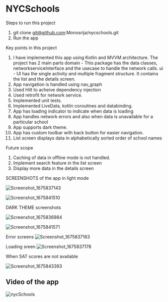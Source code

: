 # NYCSchools

Steps to run this project
1. git clone git@github.com:Monosrija/nycschools.git
2. Run the app

Key points in this project
1. I have implemented this app using Kotlin and MVVM architecture. The project has 2 main parts 
  domain - This package has the data classes, networkserviceInterface and the usecase to handle the network calls.
  ui - UI has the single activity and multiple fragment structure. It contains the list and the details screen.
2. App navigation is handled using nav_graph
3. Used Hilt to acheive dependency injection
4. Used retrofit for network service.
5. Implemented unit tests.
6. Implemented LiveData, kotlin coroutines and databinding.
7. App has loading indicator to indicate when data is loading
8. App handles network errors and also when data is unavailable for a particular school
9. App supports dark theme.
10. App has custom toolbar with back button for easier navigation.
11. List screen displays data in alphabetically sorted order of school names


Future scope
1. Caching of data in offline mode is not handled.
2. Implement search feature in the list screen
3. Display more data in the details screen


SCREENSHOTS of the app in light mode

![Screenshot_1675837143](https://user-images.githubusercontent.com/14352106/217450608-030f74c9-10c7-4985-a61a-97f51f8bda11.png)

![Screenshot_1675841510](https://user-images.githubusercontent.com/14352106/217469757-0b70646d-18a2-4c41-9d63-b849c334ee36.png)


DARK THEME screenshots

![Screenshot_1675836984](https://user-images.githubusercontent.com/14352106/217450649-0d66bd40-9ed5-4e41-9dce-6384058a8539.png)

![Screenshot_1675841571](https://user-images.githubusercontent.com/14352106/217469805-33cd878a-bb38-40c7-aabe-123fa99224e6.png)

Error screens
![Screenshot_1675837163](https://user-images.githubusercontent.com/14352106/217455986-b9375d15-729a-4fff-98e7-fed7810103c2.png)

Loading sreen
![Screenshot_1675837178](https://user-images.githubusercontent.com/14352106/217456185-8ec00153-bd46-456b-9858-66d757d684cd.png)

When SAT scores are not available

![Screenshot_1675843393](https://user-images.githubusercontent.com/14352106/217470458-e3c1b923-67cc-4edf-af3c-d1d850db724e.png)

Video of the app
--------------------

![nycSchools](https://user-images.githubusercontent.com/14352106/217470664-fd6b1daa-79f7-4a17-beeb-de25b79d05dc.gif)




